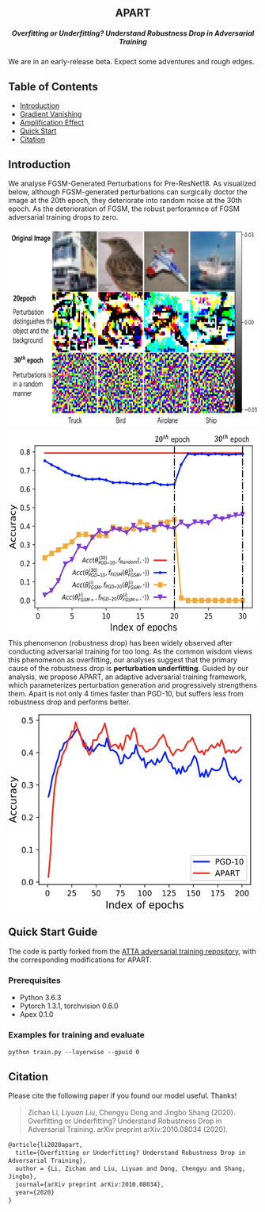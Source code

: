 <h2 align="center">APART</h2>
<h5 align="center">Overfitting or Underfitting? Understand Robustness Drop in Adversarial Training</h5>

We are in an early-release beta. Expect some adventures and rough edges.

## Table of Contents

- [Introduction](#introduction)
- [Gradient Vanishing](#gradient-vanishing)
- [Amplification Effect](#dependency-and-amplification-effect)
- [Quick Start](#quick-start-guide)
- [Citation](#citation)

## Introduction
We analyse FGSM-Generated Perturbations for Pre-ResNet18. As visualized below, although FGSM-generated perturbations can surgically doctor the image at
the 20th epoch, they deteriorate into random noise at the 30th epoch. 
As the deterioration of FGSM, the robust perforamnce of FGSM adversarial training drops to zero.

 <p align="center"> <img src="./figures/fgsm.png" width = "600" height = "400"  align="center" /> </p>
 <p align="center"> <img src="./figures/fgsm_curve.png" width = "600" height = "400"  align="center" /> </p>


This phenomenon (robustness drop) has been widely observed after conducting adversarial training for too long. As the common wisdom views this phenomenon as overfitting, our analyses suggest that the primary cause of the robustness drop is **perturbation underfitting**. Guided by our analysis, we propose APART, an adaptive adversarial training framework, which parameterizes perturbation generation and progressively strengthens them. Apart is not only 4 times faster than PGD-10, but suffers less from robustness drop and performs better. 

<p align="center"> <img src="./figures/pgd_curve.png" width = "600" height = "400"  align="center" /> </p>

## Quick Start Guide

The code is partly forked from the [ATTA adversarial training repository](https://github.com/hzzheng93/ATTA), with the corresponding modifications for APART.

### Prerequisites
- Python 3.6.3
- Pytorch 1.3.1, torchvision 0.6.0
- Apex 0.1.0

### Examples for training and evaluate
```
python train.py --layerwise --gpuid 0

```

## Citation
Please cite the following paper if you found our model useful. Thanks!

>Zichao Li<sup>*</sup>, Liyuan Liu<sup>*</sup>, Chengyu Dong and Jingbo Shang (2020). Overfitting or Underfitting? Understand Robustness Drop in Adversarial Training. arXiv preprint arXiv:2010.08034 (2020).

```
@article{li2020apart,
  title={Overfitting or Underfitting? Understand Robustness Drop in Adversarial Training},
  author = {Li, Zichao and Liu, Liyuan and Dong, Chengyu and Shang, Jingbo},
  journal={arXiv preprint arXiv:2010.08034},
  year={2020}
}
```

